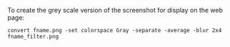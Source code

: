 To create the grey scale version of the screenshot for display on the
web page:

```console
convert fname.png -set colorspace Gray -separate -average -blur 2x4 fname_filter.png
```
